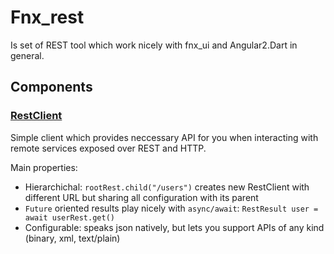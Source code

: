 # Fnx_rest
Is set of REST tool which work nicely with fnx_ui and Angular2.Dart in general.

## Components

### [RestClient](docs/RestClient.md)

Simple client which provides neccessary API for you when interacting with remote services exposed over REST and HTTP.

Main properties:

 - Hierarchichal: `rootRest.child("/users")` creates new RestClient with different URL but sharing all configuration with its parent
 - `Future` oriented results play nicely with `async/await`: `RestResult user = await userRest.get()`
 - Configurable: speaks json natively, but lets you support APIs of any kind (binary, xml, text/plain)